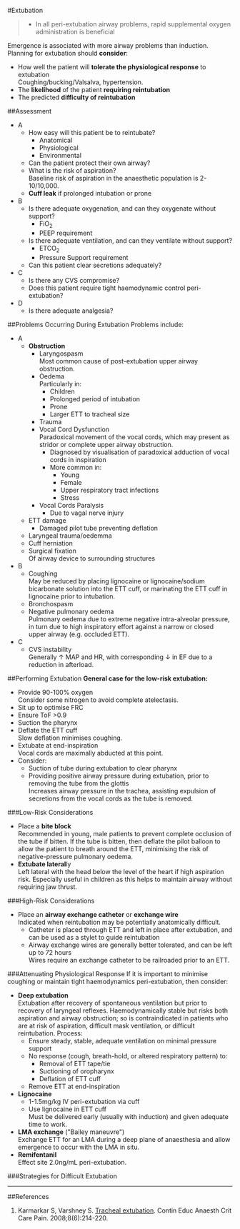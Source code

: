 #Extubation

> * In all peri-extubation airway problems, rapid supplemental oxygen administration is beneficial


Emergence is associated with more airway problems than induction. Planning for extubation should **consider**:
* How well the patient will **tolerate the physiological response** to extubation  
Coughing/bucking/Valsalva, hypertension.
* The **likelihood** of the patient **requiring reintubation**  
* The predicted **difficulty of reintubation**

##Assessment
* A
	* How easy will this patient be to reintubate?
		* Anatomical
		* Physiological
		* Environmental
	* Can the patient protect their own airway?
	* What is the risk of aspiration?  
	Baseline risk of aspiration in the anaesthetic population is 2-10/10,000.
	* **Cuff leak** if prolonged intubation or prone
* B
	* Is there adequate oxygenation, and can they oxygenate without support?
		* FiO<sub>2</sub>
		* PEEP requirement
	* Is there adequate ventilation, and can they ventilate without support?
		* ETCO<sub>2</sub>
		* Pressure Support requirement
	* Can this patient clear secretions adequately?
* C
	* Is there any CVS compromise?
	* Does this patient require tight haemodynamic control peri-extubation?
* D
	* Is there adequate analgesia?


##Problems Occurring During Extubation
Problems include:
* A
	* **Obstruction**
		* Laryngospasm  
		Most common cause of post-extubation upper airway obstruction.
		* Oedema  
		Particularly in:
			* Children
			* Prolonged period of intubation
			* Prone
			* Larger ETT to tracheal size
		* Trauma
		* Vocal Cord Dysfunction  
		Paradoxical movement of the vocal cords, which may present as stridor or complete upper airway obstruction.
			* Diagnosed by  visualisation of paradoxical adduction of vocal cords in inspiration
			* More common in:
				* Young
				* Female
				* Upper respiratory tract infections
				* Stress
		* Vocal Cords Paralysis
			* Due to vagal nerve injury
	* ETT damage
		* Damaged pilot tube preventing deflation
	* Laryngeal trauma/oedemma
	* Cuff herniation
	* Surgical fixation  
	Of airway device to surrounding structures
* B
	* Coughing  
	May be reduced by placing lignocaine or lignocaine/sodium bicarbonate solution into the ETT cuff, or marinating the ETT cuff in lignocaine prior to intubation.
	* Bronchospasm
	* Negative pulmonary oedema  
	Pulmonary oedema due to extreme negative intra-alveolar pressure, in turn due to high inspiratory effort against a narrow or closed upper airway (e.g. occluded ETT).
* C
	* CVS instability  
	Generally ↑ MAP and HR, with corresponding ↓ in EF due to a reduction in afterload.


##Performing Extubation
**General case for the low-risk extubation:**
* Provide 90-100% oxygen  
Consider some nitrogen to avoid complete atelectasis.
* Sit up to optimise FRC
* Ensure ToF >0.9
* Suction the pharynx
* Deflate the ETT cuff  
Slow deflation minimises coughing.
* Extubate at end-inspiration  
Vocal cords are maximally abducted at this point.
* Consider:
	* Suction of tube during extubation to clear pharynx  
	* Providing positive airway pressure during extubation, prior to removing the tube from the glottis  
	Increases airway pressure in the trachea, assisting expulsion of secretions from the vocal cords as the tube is removed.


###Low-Risk Considerations
* Place a **bite block**  
Recommended in young, male patients to prevent complete occlusion of the tube if bitten. If the tube is bitten, then deflate the pilot balloon to allow the patient to breath around the ETT, minimising the risk of negative-pressure pulmonary oedema.
* **Extubate lateral**ly  
Left lateral with the head below the level of the heart if high aspiration risk. Especially useful in children as this helps to maintain airway without requiring jaw thrust.


###High-Risk Considerations
* Place an **airway exchange catheter** or **exchange wire**  
Indicated when reintubation may be potentially anatomically difficult.
	* Catheter is placed through ETT and left in place after extubation, and can be used as a stylet to guide reintubation
	* Airway exchange wires are generally better tolerated, and can be left up to 72 hours  
	Wires require an exchange catheter to be railroaded prior to an ETT.



###Attenuating Physiological Response
If it is important to minimise coughing or maintain tight haemodynamics peri-extubation, then consider:
* **Deep extubation**  
Extubation after recovery of spontaneous ventilation but prior to recovery of laryngeal reflexes. Haemodynamically stable but risks both aspiration and airway obstruction; so is contraindicated in patients who are at risk of aspiration, difficult mask ventilation, or difficult reintubation. Process:
	* Ensure steady, stable, adequate ventilation on minimal pressure support
	* No response (cough, breath-hold, or altered respiratory pattern) to:
		* Removal of ETT tape/tie
		* Suctioning of oropharynx
		* Deflation of ETT cuff
	* Remove ETT at end-inspiration
* **Lignocaine**  
	* 1-1.5mg/kg IV peri-extubation via cuff
	* Use lignocaine in ETT cuff  
	Must be delivered early (usually with induction) and given adequate time to work.
* **LMA exchange** ("Bailey maneuvre")  
Exchange ETT for an LMA during a deep plane of anaesthesia and allow emergence to occur with the LMA in situ.
* **Remifentanil**  
Effect site 2.0ng/mL peri-extubation.






###Strategies for Difficult Extubation






---

##References
1. Karmarkar S, Varshney S. [Tracheal extubation](https://academic.oup.com/bjaed/article/8/6/214/405940). Contin Educ Anaesth Crit Care Pain. 2008;8(6):214-220.
